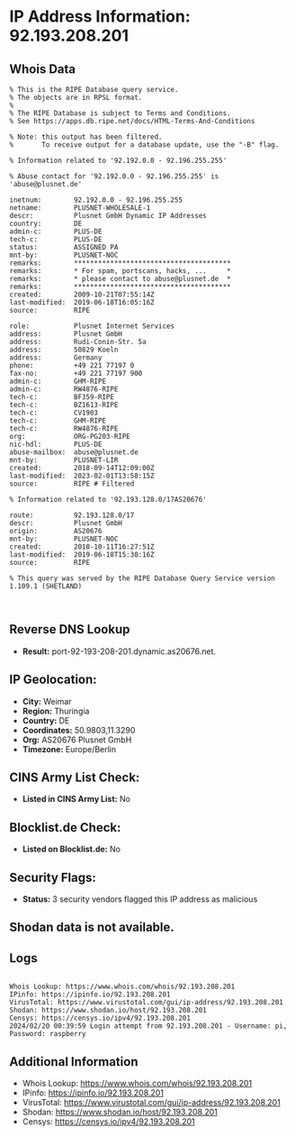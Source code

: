 # IP Address Information: 92.193.208.201

## Whois Data
```
% This is the RIPE Database query service.
% The objects are in RPSL format.
%
% The RIPE Database is subject to Terms and Conditions.
% See https://apps.db.ripe.net/docs/HTML-Terms-And-Conditions

% Note: this output has been filtered.
%       To receive output for a database update, use the "-B" flag.

% Information related to '92.192.0.0 - 92.196.255.255'

% Abuse contact for '92.192.0.0 - 92.196.255.255' is 'abuse@plusnet.de'

inetnum:        92.192.0.0 - 92.196.255.255
netname:        PLUSNET-WHOLESALE-1
descr:          Plusnet GmbH Dynamic IP Addresses
country:        DE
admin-c:        PLUS-DE
tech-c:         PLUS-DE
status:         ASSIGNED PA
mnt-by:         PLUSNET-NOC
remarks:        ***************************************
remarks:        * For spam, portscans, hacks, ...     *
remarks:        * please contact to abuse@plusnet.de  *
remarks:        ***************************************
created:        2009-10-21T07:55:14Z
last-modified:  2019-06-18T16:05:16Z
source:         RIPE

role:           Plusnet Internet Services
address:        Plusnet GmbH
address:        Rudi-Conin-Str. 5a
address:        50829 Koeln
address:        Germany
phone:          +49 221 77197 0
fax-no:         +49 221 77197 900
admin-c:        GHM-RIPE
admin-c:        RW4876-RIPE
tech-c:         BF359-RIPE
tech-c:         BZ1613-RIPE
tech-c:         CV1903
tech-c:         GHM-RIPE
tech-c:         RW4876-RIPE
org:            ORG-PG203-RIPE
nic-hdl:        PLUS-DE
abuse-mailbox:  abuse@plusnet.de
mnt-by:         PLUSNET-LIR
created:        2018-09-14T12:09:00Z
last-modified:  2023-02-01T13:58:15Z
source:         RIPE # Filtered

% Information related to '92.193.128.0/17AS20676'

route:          92.193.128.0/17
descr:          Plusnet GmbH
origin:         AS20676
mnt-by:         PLUSNET-NOC
created:        2018-10-11T16:27:51Z
last-modified:  2019-06-18T15:30:16Z
source:         RIPE

% This query was served by the RIPE Database Query Service version 1.109.1 (SHETLAND)



```
## Reverse DNS Lookup
- **Result:** port-92-193-208-201.dynamic.as20676.net.

## IP Geolocation:
- **City:** Weimar
- **Region:** Thuringia
- **Country:** DE
- **Coordinates:** 50.9803,11.3290
- **Org:** AS20676 Plusnet GmbH
- **Timezone:** Europe/Berlin

## CINS Army List Check:
- **Listed in CINS Army List:** 
No

## Blocklist.de Check:
- **Listed on Blocklist.de:** 
No

## Security Flags:
- **Status:** 3 security vendors flagged this IP address as malicious

## Shodan data is not available.

## Logs
```

Whois Lookup: https://www.whois.com/whois/92.193.208.201
IPinfo: https://ipinfo.io/92.193.208.201
VirusTotal: https://www.virustotal.com/gui/ip-address/92.193.208.201
Shodan: https://www.shodan.io/host/92.193.208.201
Censys: https://censys.io/ipv4/92.193.208.201
2024/02/20 00:39:59 Login attempt from 92.193.208.201 - Username: pi, Password: raspberry

```
## Additional Information
- Whois Lookup: https://www.whois.com/whois/92.193.208.201
- IPinfo: https://ipinfo.io/92.193.208.201
- VirusTotal: https://www.virustotal.com/gui/ip-address/92.193.208.201
- Shodan: https://www.shodan.io/host/92.193.208.201
- Censys: https://censys.io/ipv4/92.193.208.201

